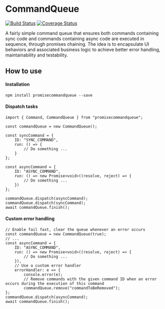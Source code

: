 # CommandQueue

[![Build Status](https://travis-ci.org/YSZhuoyang/CommandQueue.svg?branch=master)](https://travis-ci.org/YSZhuoyang/CommandQueue)
[![Coverage Status](https://coveralls.io/repos/github/YSZhuoyang/CommandQueue/badge.svg?branch=master)](https://coveralls.io/github/YSZhuoyang/CommandQueue?branch=master)

A fairly simple command queue that ensures both commands containing sync code and commands containing async code are executed in sequence, through promises chaining. The idea is to encapsulate UI behaviors and associated business logic to achieve better error handling, maintainability and testability.

## How to use

#### Installation

    npm install promisecommandqueue --save

#### Dispatch tasks

    import { Command, CommandQueue } from "promisecommandqueue";

    const commandQueue = new CommandQueue();
    
    const syncCommand = {
        ID: "SYNC_COMMAND",
        run: () => {
            // Do something ...
        }
    };
    
    const asyncCommand = {
        ID: "ASYNC_COMMAND",
        run: () => new Promise<void>((resolve, reject) => {
            // Do something ...
        })
    };
    
    commandQueue.dispatch(asyncCommand);
    commandQueue.dispatch(syncCommand);
    await commandQueue.finish();

#### Custom error handling

    // Enable fail fast, clear the queue whenever an error occurs
    const commandQueue = new CommandQueue(true);
    // ...
    const asyncCommand = {
        ID: "ASYNC_COMMAND",
        run: () => new Promise<void>((resolve, reject) => {
            // Do something ...
        }),
        // Use a custom error handler
        errorHandler: e => {
            console.error(e);
            // Remove commands with the given command ID when an error occurs during the execution of this command
            commandQueue.remove("commandToBeRemoved");
    };
    commandQueue.dispatch(asyncCommand);
    await commandQueue.finish();
